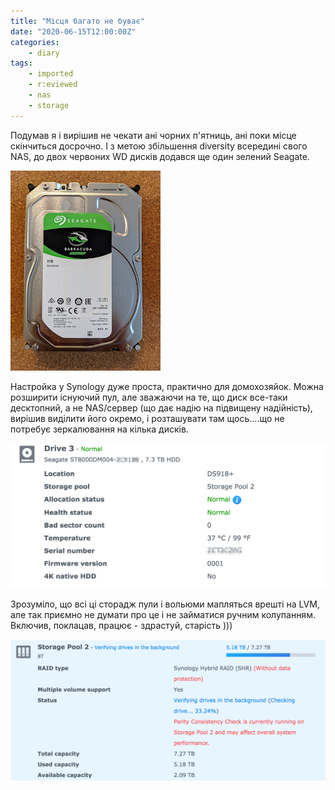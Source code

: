 ```yaml
---
title: "Місця багато не буває"
date: "2020-06-15T12:00:00Z"
categories:
    - diary
tags:
    - imported
    - r:eviewed
    - nas
    - storage
---
```

Подумав я і вирішив не чекати ані чорних п'ятниць, ані поки місце скінчиться досрочно. І з метою збільшення diversity всередині свого NAS, до двох червоних WD дисків додався ще один зелений Seagate.
<!--more-->
[![](thumb_00.jpg)](img00.jpg)

Настройка у Synology дуже проста, практично для домохозяйок. Можна розширити існуючий пул, але зважаючи на те, що диск все-таки десктопний, а не NAS/сервер (що дає надію на підвищену надійність), вирішив виділити його окремо, і розташувати там щось....що не потребує зеркалювання на кілька дисків.

![drive3](image.png)

Зрозуміло, що всі ці сторадж пули і вольюми мапляться врешті на LVM, але так приємно не думати про це і не займатися ручним колупанням. Включив, поклацав, працює - здрастуй, старість )))

![storage pool 2](image-1.png)
